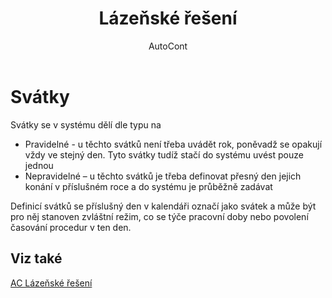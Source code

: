 ﻿---
    title: "Lázeňské řešení"
    author: AutoCont
    ms.date: 04/30/2018
    ms.topic: article
    ms.prod: dynamics-nav-2017
    ms.contentlocale: cs-cz
    ms.lasthandoff: 04/30/2018
---

# Svátky
Svátky se v systému dělí dle typu na 
-	Pravidelné - u těchto svátků není třeba uvádět rok, poněvadž se opakují vždy ve stejný den. Tyto svátky tudíž stačí do systému uvést pouze jednou
-	Nepravidelné – u těchto svátků je třeba definovat přesný den jejich konání v příslušném roce a do systému je průběžně zadávat

Definicí svátků se příslušný den v kalendáři označí jako svátek a může být pro něj stanoven zvláštní režim, co se týče pracovní doby nebo povolení časování procedur v ten den. 

## <a name="see-also"></a>Viz také
[AC Lázeňské řešení](ac-spa-solution.md)